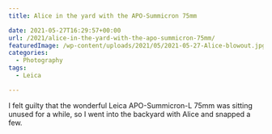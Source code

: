 ```yaml
---
title: Alice in the yard with the APO-Summicron 75mm

date: 2021-05-27T16:29:57+00:00
url: /2021/alice-in-the-yard-with-the-apo-summicron-75mm/
featuredImage: /wp-content/uploads/2021/05/2021-05-27-Alice-blowout.jpg
categories:
  - Photography
tags:
  - Leica

---
```

<!--kg-card-begin: html-->

I felt guilty that the wonderful Leica APO-Summicron-L 75mm was sitting unused for a while, so I went into the backyard with Alice and snapped a few. 

<!--more-->


<div class="wp-block-envira-envira-gallery">
</div>

<!--kg-card-end: html-->
